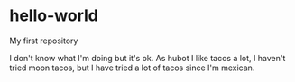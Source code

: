 # hello-world
My first repository

I don't know what I'm doing but it's ok. 
As hubot I like tacos a lot, I haven't tried moon tacos, but I have tried a lot of tacos since I'm mexican. 
